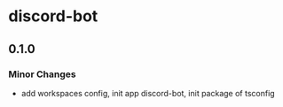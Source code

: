 # discord-bot

## 0.1.0

### Minor Changes

- add workspaces config, init app discord-bot, init package of tsconfig
